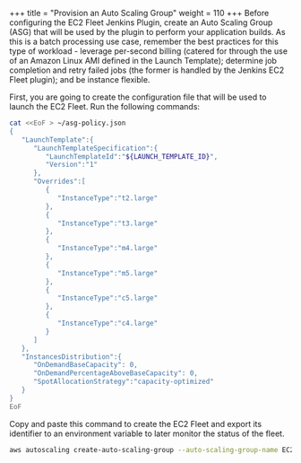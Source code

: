 +++
title = "Provision an Auto Scaling Group"
weight = 110
+++
Before configuring the EC2 Fleet Jenkins Plugin, create an Auto Scaling Group (ASG) that will be used by the plugin to perform your application builds. As this is a batch processing use case, remember the best practices for this type of workload - leverage per-second billing (catered for through the use of an Amazon Linux AMI defined in the Launch Template); determine job completion and retry failed jobs (the former is handled by the Jenkins EC2 Fleet plugin); and be instance flexible.

First, you are going to create the configuration file that will be used to launch the EC2 Fleet. Run the following commands:

```bash
cat <<EoF > ~/asg-policy.json
{
   "LaunchTemplate":{
      "LaunchTemplateSpecification":{
         "LaunchTemplateId":"${LAUNCH_TEMPLATE_ID}",
         "Version":"1"
      },
      "Overrides":[
         {
            "InstanceType":"t2.large"
         },
         {
            "InstanceType":"t3.large"
         },
         {
            "InstanceType":"m4.large"
         },
         {
            "InstanceType":"m5.large"
         },
         {
            "InstanceType":"c5.large"
         },
         {
            "InstanceType":"c4.large"
         }
      ]
   },
   "InstancesDistribution":{
      "OnDemandBaseCapacity": 0,
      "OnDemandPercentageAboveBaseCapacity": 0,
      "SpotAllocationStrategy":"capacity-optimized"
   }
}
EoF
```

Copy and paste this command to create the EC2 Fleet and export its identifier to an environment variable to later monitor the status of the fleet.

```bash
aws autoscaling create-auto-scaling-group --auto-scaling-group-name EC2SpotJenkinsASG --min-size 0 --max-size 2 --desired-capacity 1 --vpc-zone-identifier "${SUBNET_1},${SUBNET_2},${SUBNET_3}" --mixed-instances-policy file://asg-policy.json
```